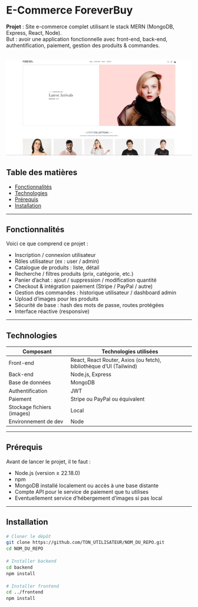 # E-Commerce ForeverBuy

**Projet** : Site e-commerce complet utilisant le stack MERN (MongoDB, Express, React, Node).  
But : avoir une application fonctionnelle avec front-end, back-end, authentification, paiement, gestion des produits & commandes.

![ecran](src/assets/ecran.png)
---

## Table des matières

- [Fonctionnalités](#fonctionnalités)  
- [Technologies](#technologies)  
- [Prérequis](#prérequis)  
- [Installation](#installation)  

---

## Fonctionnalités

Voici ce que comprend ce projet :

- Inscription / connexion utilisateur  
- Rôles utilisateur (ex : user / admin)  
- Catalogue de produits : liste, détail  
- Recherche / filtres produits (prix, catégorie, etc.)  
- Panier d’achat : ajout / suppression / modification quantité  
- Checkout & intégration paiement (Stripe / PayPal / autre)  
- Gestion des commandes : historique utilisateur / dashboard admin  
- Upload d’images pour les produits  
- Sécurité de base : hash des mots de passe, routes protégées  
- Interface réactive (responsive)  

---

## Technologies

| Composant | Technologies utilisées |
|--|--|
| Front-end | React, React Router, Axios (ou fetch), bibliothèque d’UI (Tailwind) |
| Back-end | Node.js, Express |
| Base de données | MongoDB |
| Authentification | JWT |
| Paiement | Stripe ou PayPal ou équivalent |
| Stockage fichiers (images) | Local |
| Environnement de dev | Node |

---

## Prérequis

Avant de lancer le projet, il te faut :

- Node.js (version ≥ 22.18.0)  
- npm
- MongoDB installé localement ou accès à une base distante  
- Compte API pour le service de paiement que tu utilises  
- Eventuellement service d’hébergement d’images si pas local  

---

## Installation

```bash
# Cloner le dépôt
git clone https://github.com/TON_UTILISATEUR/NOM_DU_REPO.git
cd NOM_DU_REPO

# Installer backend
cd backend
npm install

# Installer frontend
cd ../frontend
npm install
